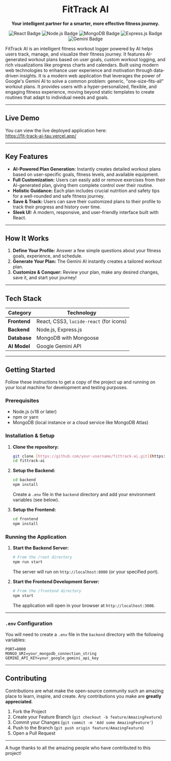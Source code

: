 
<div align="center">

# FitTrack AI 

**Your intelligent partner for a smarter, more effective fitness journey.**

</div>

<p align="center">
  <img src="https://img.shields.io/badge/React-20232A?style=for-the-badge&logo=react&logoColor=61DAFB" alt="React Badge"/>
  <img src="https://img.shields.io/badge/Node.js-339933?style=for-the-badge&logo=nodedotjs&logoColor=white" alt="Node.js Badge"/>
  <img src="https://img.shields.io/badge/MongoDB-4EA94B?style=for-the-badge&logo=mongodb&logoColor=white" alt="MongoDB Badge"/>
  <img src="https://img.shields.io/badge/Express.js-000000?style=for-the-badge&logo=express&logoColor=white" alt="Express.js Badge"/>
  <img src="https://img.shields.io/badge/Google_Gemini-8E75B8?style=for-the-badge&logo=google&logoColor=white" alt="Gemini Badge"/>
</p>

FitTrack AI is an intelligent fitness workout logger powered by AI helps users track, manage, and visualize their fitness journey. It features AI-generated workout plans based on user goals, custom workout logging, and rich visualizations like progress charts and calendars. Built using modern web technologies to enhance user experience and motivation through data-driven insights. It is a modern web application that leverages the power of Google's Gemini AI to solve a common problem: generic, "one-size-fits-all" workout plans. It provides users with a hyper-personalized, flexible, and engaging fitness experience, moving beyond static templates to create routines that adapt to individual needs and goals.

---
##  Live Demo

You can view the live deployed application here:   
  https://fit-track-ai-tau.vercel.app/

---
##  Key Features

-   **AI-Powered Plan Generation:** Instantly creates detailed workout plans based on user-specific goals, fitness levels, and available equipment.
-   **Full Customization:** Users can easily add or remove exercises from their AI-generated plan, giving them complete control over their routine.
-   **Holistic Guidance:** Each plan includes crucial nutrition and safety tips for a well-rounded and safe fitness journey.
-   **Save & Track:** Users can save their customized plans to their profile to track their progress and history over time.
-   **Sleek UI:** A modern, responsive, and user-friendly interface built with React.

---

## How It Works

1.  **Define Your Profile:** Answer a few simple questions about your fitness goals, experience, and schedule.
2.  **Generate Your Plan:** The Gemini AI instantly creates a tailored workout plan.
3.  **Customize & Conquer:** Review your plan, make any desired changes, save it, and start your journey!

---

## Tech Stack

| Category      | Technology                               |
| ------------- | ---------------------------------------- |
| **Frontend** | React, CSS3, `lucide-react` (for icons)  |
| **Backend** | Node.js, Express.js                      |
| **Database** | MongoDB with Mongoose                    |
| **AI Model** | Google Gemini API                        |

---

## Getting Started

Follow these instructions to get a copy of the project up and running on your local machine for development and testing purposes.

### Prerequisites

-   Node.js (v18 or later)
-   npm or yarn
-   MongoDB (local instance or a cloud service like MongoDB Atlas)

### Installation & Setup

1.  **Clone the repository:**
    ```bash
    git clone [https://github.com/your-username/fittrack-ai.git](https://github.com/your-username/fittrack-ai.git)
    cd fittrack-ai
    ```

2.  **Setup the Backend:**
    ```bash
    cd backend
    npm install
    ```
    Create a `.env` file in the `backend` directory and add your environment variables (see below).

3.  **Setup the Frontend:**
    ```bash
    cd frontend
    npm install
    ```

### Running the Application

1.  **Start the Backend Server:**
    ```bash
    # From the /root directory
    npm run start
    ```
    The server will run on `http://localhost:8000` (or your specified port).

2.  **Start the Frontend Development Server:**
    ```bash
    # From the /frontend directory
    npm start
    ```
    The application will open in your browser at `http://localhost:3000`.

---

### `.env` Configuration

You will need to create a `.env` file in the `backend` directory with the following variables:

```env
PORT=8000
MONGO_URI=your_mongodb_connection_string
GEMINI_API_KEY=your_google_gemini_api_key
```

---

##  Contributing

Contributions are what make the open-source community such an amazing place to learn, inspire, and create. Any contributions you make are **greatly appreciated**.

1.  Fork the Project
2.  Create your Feature Branch (`git checkout -b feature/AmazingFeature`)
3.  Commit your Changes (`git commit -m 'Add some AmazingFeature'`)
4.  Push to the Branch (`git push origin feature/AmazingFeature`)
5.  Open a Pull Request

   
---

A huge thanks to all the amazing people who have contributed to this project!

<!-- Add more contributors here -->
